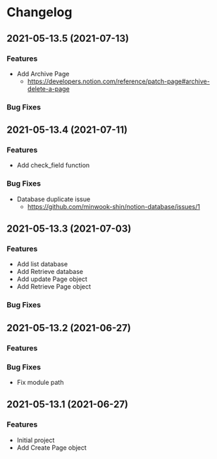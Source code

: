 # Changelog

## 2021-05-13.5 (2021-07-13)

### Features

* Add Archive Page
    * https://developers.notion.com/reference/patch-page#archive-delete-a-page
    
### Bug Fixes


## 2021-05-13.4 (2021-07-11)

### Features

* Add check_field function

### Bug Fixes

* Database duplicate issue
    * https://github.com/minwook-shin/notion-database/issues/1


## 2021-05-13.3 (2021-07-03)

### Features

* Add list database
* Add Retrieve database
* Add update Page object 
* Add Retrieve Page object

### Bug Fixes

## 2021-05-13.2 (2021-06-27)

### Features

### Bug Fixes

* Fix module path

## 2021-05-13.1 (2021-06-27)

### Features

* Initial project
* Add Create Page object
